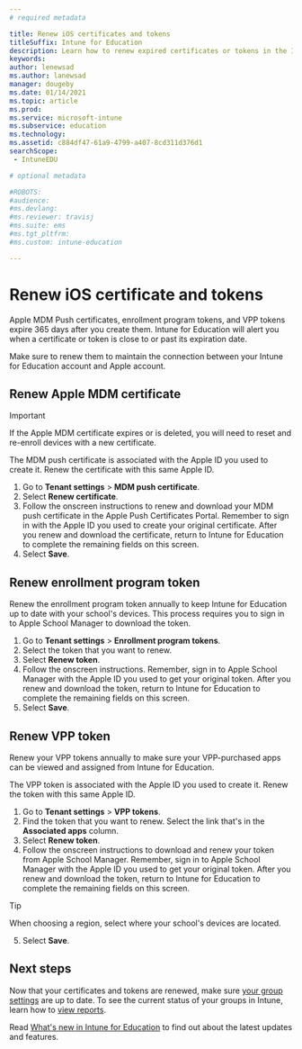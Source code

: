 ```yaml
---
# required metadata

title: Renew iOS certificates and tokens 
titleSuffix: Intune for Education
description: Learn how to renew expired certificates or tokens in the Intune for Education portal.
keywords:
author: lenewsad
ms.author: lanewsad
manager: dougeby
ms.date: 01/14/2021
ms.topic: article
ms.prod:
ms.service: microsoft-intune
ms.subservice: education
ms.technology:
ms.assetid: c884df47-61a9-4799-a407-8cd311d376d1
searchScope:
 - IntuneEDU

# optional metadata

#ROBOTS:
#audience:
#ms.devlang:
#ms.reviewer: travisj
#ms.suite: ems
#ms.tgt_pltfrm:
#ms.custom: intune-education

---
```


# Renew iOS certificate and tokens
Apple MDM Push certificates, enrollment program tokens, and VPP tokens expire 365 days after you create them. Intune for Education will alert you when a certificate or token is close to or past its expiration date. 

Make sure to renew them to maintain the connection between your Intune for Education account and Apple account.  

## Renew Apple MDM certificate  
> [!IMPORTANT]
> If the Apple MDM certificate expires or is deleted, you will need to reset and re-enroll devices with a new certificate.  

The MDM push certificate is associated with the Apple ID you used to create it. Renew the certificate with this same Apple ID.

1. Go to **Tenant settings** > **MDM push certificate**.  
2. Select **Renew certificate**.
3. Follow the onscreen instructions to renew and download your MDM push certificate in the Apple Push Certificates Portal. Remember to sign in with the Apple ID you used to create your original certificate. After you renew and download the certificate, return to Intune for Education to complete the remaining fields on this screen.  
4. Select **Save**.    

## Renew enrollment program token 

Renew the enrollment program token annually to keep Intune for Education up to date with your school's devices. This process requires you to sign in to Apple School Manager to download the token.  

1. Go to **Tenant settings** > **Enrollment program tokens**.
2. Select the token that you want to renew.
3. Select **Renew token**.
4. Follow the onscreen instructions. Remember, sign in to Apple School Manager with the Apple ID you used to get your original token. After you renew and download the token, return to Intune for Education to complete the remaining fields on this screen. 
5. Select **Save**.   

## Renew VPP token
Renew your VPP tokens annually to make sure your VPP-purchased apps can be viewed and assigned from Intune for Education.  

The VPP token is associated with the Apple ID you used to create it. Renew the token with this same Apple ID.  

1. Go to **Tenant settings** > **VPP tokens**.
2. Find the token that you want to renew. Select the link that's in the **Associated apps** column.  
3. Select **Renew token**.
4. Follow the onscreen instructions to download and renew your token from Apple School Manager. Remember, sign in to Apple School Manager with the Apple ID you used to get your original token. After you renew and download the token, return to Intune for Education to complete the remaining fields on this screen. 
> [!TIP]
> When choosing a region, select where your school's devices are located. 
5. Select **Save**.   

## Next steps
Now that your certificates and tokens are renewed, make sure [your group settings](edit-groups-intune-for-edu.md) are up to date. To see the current status of your groups in Intune, learn how to [view reports](what-are-reports.md).  

Read [What's new in Intune for Education](whats-new-in-edu.md) to find out about the latest updates and features.